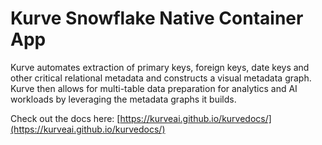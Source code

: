 # Kurve Snowflake Native Container App

Kurve automates extraction of primary keys, foreign keys, date keys and other critical relational metadata and constructs a visual metadata graph.  Kurve then allows for multi-table data preparation for analytics and AI workloads by leveraging the metadata graphs it builds.

Check out the docs here: [https://kurveai.github.io/kurvedocs/](https://kurveai.github.io/kurvedocs/)
